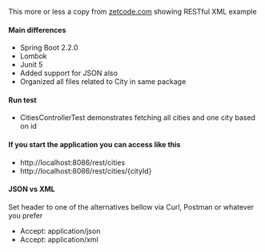 

This more or less a copy from [zetcode.com](http://zetcode.com/springboot/restxml/) showing RESTful XML example

#### Main differences
* Spring Boot 2.2.0
* Lombok
* Junit 5
* Added support for JSON also
* Organized all files related to City in same package 

#### Run test
* CitiesControllerTest demonstrates fetching all cities and one city based on id

#### If you start the application you can access like this 
* http://localhost:8086/rest/cities
* http://localhost:8086/rest/cities/{cityId}

#### JSON vs XML
Set header to one of the alternatives bellow via Curl, Postman or whatever you prefer
* Accept: application/json
* Accept: application/xml